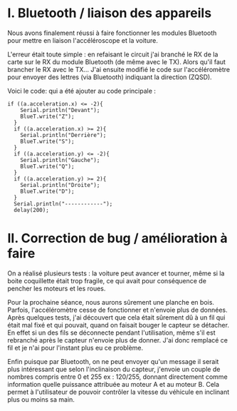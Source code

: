 # I. Bluetooth / liaison des appareils
Nous avons finalement réussi à faire fonctionner les modules Bluetooth pour mettre en liaison l'accéléroscope et la voiture.

L'erreur était toute simple : en refaisant le circuit j'ai branché le RX de la carte sur le RX du module Bluetooth (de même avec le TX).
Alors qu'il faut brancher le RX avec le TX...
J'ai ensuite modifié le code sur l'accéléromètre pour envoyer des lettres (via Bluetooth) indiquant la direction (ZQSD).

Voici le code: qui a été ajouter au code principale :

```
if ((a.acceleration.x) <= -2){
    Serial.println("Devant");
    BlueT.write("Z");
  }
  if ((a.acceleration.x) >= 2){
    Serial.println("Derrière");
    BlueT.write("S");
  }
  if ((a.acceleration.y) <= -2){
    Serial.println("Gauche");
    BlueT.write("Q");
  }
  if ((a.acceleration.y) >= 2){
    Serial.println("Droite");
    BlueT.write("D");
  }
  Serial.println("------------");
  delay(200);
 ```

# II. Correction de bug / amélioration à faire

On a réalisé plusieurs tests : la voiture peut avancer et tourner, même si la boite coquillette était trop fragile, ce qui avait pour conséquence de pencher les moteurs et les roues.

Pour la prochaine séance, nous aurons sûrement une planche en bois.
Parfois, l'accéléromètre cesse de fonctionner et n'envoie plus de données. Après quelques tests, j'ai découvert que cela était sûrement dû à un fil qui était mal fixé et qui pouvait, quand on faisait bouger le capteur se détacher. En effet si un des fils se déconnecte pendant l'utilisation, même s'il est rebranché après le capteur n'envoie plus de donner.
J'ai donc remplacé ce fil et je n'ai pour l'instant plus eu ce problème.

Enfin puisque par Bluetooth, on ne peut envoyer qu'un message il serait plus intéressant que selon l'inclinaison du capteur, j'envoie un couple de nombres compris entre 0 et 255 ex : 120/255, donnant directement comme information quelle puissance attribuée au moteur A et au moteur B.
Cela permet à l'utilisateur de pouvoir contrôler la vitesse du véhicule en inclinant plus ou moins sa main.
